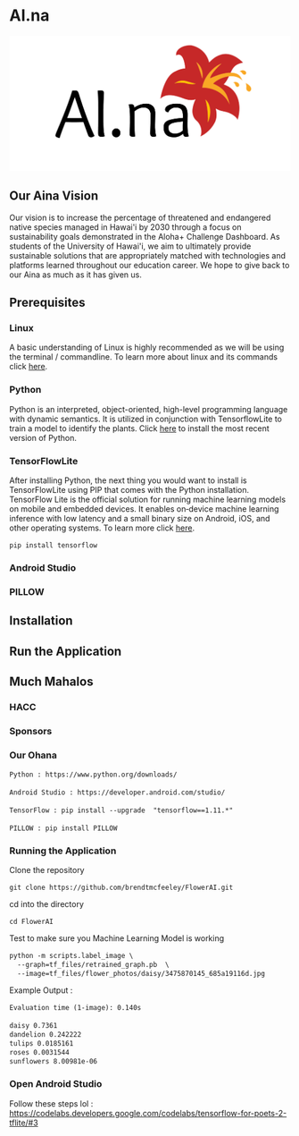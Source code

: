 # AI.na

![Aina Cover Photo](ainaCoverImage.png)

## Our Aina Vision
Our vision is to increase the percentage of threatened and endangered native species managed in Hawai'i by 2030 through a focus on sustainability goals demonstrated in the Aloha+ Challenge Dashboard. As students of the University of Hawai'i, we aim to ultimately provide sustainable solutions that are appropriately matched with technologies and platforms learned throughout our education career. We hope to give back to our Aina as much as it has given us.

## Prerequisites

### Linux
A basic understanding of Linux is highly recommended as we will be using the terminal / commandline. To learn more about linux and its commands click [here](https://maker.pro/linux/tutorial/basic-linux-commands-for-beginners).

### Python
Python is an interpreted, object-oriented, high-level programming language with dynamic semantics. It is utilized in conjunction with TensorflowLite to train a model to identify the plants. Click [here](https://www.python.org/downloads/) to install the most recent version of Python.

### TensorFlowLite
After installing Python, the next thing you would want to install is TensorFlowLite using PIP that comes with the Python installation. TensorFlow Lite is the official solution for running machine learning models on mobile and embedded devices. It enables on‑device machine learning inference with low latency and a small binary size on Android, iOS, and other operating systems. To learn more click [here](https://www.tensorflow.org/lite/).
```
pip install tensorflow
```

### Android Studio

### PILLOW

## Installation

## Run the Application

## Much Mahalos

### HACC

### Sponsors

### Our Ohana
```
Python : https://www.python.org/downloads/

Android Studio : https://developer.android.com/studio/

TensorFlow : pip install --upgrade  "tensorflow==1.11.*"

PILLOW : pip install PILLOW
```

### Running the Application
Clone the repository
```
git clone https://github.com/brendtmcfeeley/FlowerAI.git
```
cd into the directory
```
cd FlowerAI
```

Test to make sure you Machine Learning Model is working
```
python -m scripts.label_image \
  --graph=tf_files/retrained_graph.pb  \
  --image=tf_files/flower_photos/daisy/3475870145_685a19116d.jpg
```

Example Output :
```
Evaluation time (1-image): 0.140s

daisy 0.7361
dandelion 0.242222
tulips 0.0185161
roses 0.0031544
sunflowers 8.00981e-06
```

### Open Android Studio
Follow these steps lol :
https://codelabs.developers.google.com/codelabs/tensorflow-for-poets-2-tflite/#3
